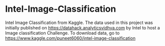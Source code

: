 # Intel-Image-Classification
 Intel Image Classification from Kaggle. 
 The data used in this project was initially published on https://datahack.analyticsvidhya.com by Intel to host a Image classification Challenge.
 To download data, go to https://www.kaggle.com/puneet6060/intel-image-classification
